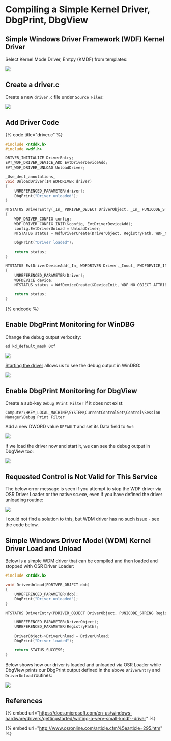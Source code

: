 # Compiling a Simple Kernel Driver, DbgPrint, DbgView

## Simple Windows Driver Framework \(WDF\) Kernel Driver

Select Kernel Mode Driver, Emtpy \(KMDF\) from templates:

![](../../.gitbook/assets/image%20%28509%29.png)

## Create a driver.c

Create a new `driver.c` file under `Source Files`:

![](../../.gitbook/assets/image%20%2881%29.png)

## Add Driver Code

{% code title="driver.c" %}
```c
#include <ntddk.h>
#include <wdf.h>

DRIVER_INITIALIZE DriverEntry;
EVT_WDF_DRIVER_DEVICE_ADD EvtDriverDeviceAdd;
EVT_WDF_DRIVER_UNLOAD UnloadDriver;

_Use_decl_annotations_
void UnloadDriver(IN WDFDRIVER driver)
{
    UNREFERENCED_PARAMETER(driver);
    DbgPrint("Driver unloaded");
}

NTSTATUS DriverEntry(_In_ PDRIVER_OBJECT DriverObject, _In_ PUNICODE_STRING RegistryPath)
{
    WDF_DRIVER_CONFIG config;
    WDF_DRIVER_CONFIG_INIT(&config, EvtDriverDeviceAdd);
    config.EvtDriverUnload = UnloadDriver;
    NTSTATUS status = WdfDriverCreate(DriverObject, RegistryPath, WDF_NO_OBJECT_ATTRIBUTES, &config, WDF_NO_HANDLE);
    
    DbgPrint("Driver loaded");

    return status;
}

NTSTATUS EvtDriverDeviceAdd(_In_ WDFDRIVER Driver,_Inout_ PWDFDEVICE_INIT DeviceInit)
{
    UNREFERENCED_PARAMETER(Driver);
    WDFDEVICE device;
    NTSTATUS status = WdfDeviceCreate(&DeviceInit, WDF_NO_OBJECT_ATTRIBUTES, &device);
    
    return status;
}
```
{% endcode %}

## Enable DbgPrint Monitoring for WinDBG

Change the debug output verbosity:

```text
ed kd_default_mask 0xf
```

![](../../.gitbook/assets/image%20%2858%29.png)

[Starting the driver](loading-a-windows-kernel-driver-osr-driver-loader-debugging-with-source-code.md) allows us to see the debug output in WinDBG:

![](../../.gitbook/assets/image%20%28446%29.png)

## Enable DbgPrint Monitoring for DbgView

Create a sub-key `Debug Print Filter` if it does not exist:

```text
Computer\HKEY_LOCAL_MACHINE\SYSTEM\CurrentControlSet\Control\Session Manager\Debug Print Filter
```

Add a new DWORD value `DEFAULT` and set its Data field to `0xf`:

![](../../.gitbook/assets/image%20%28413%29.png)

If we load the driver now and start it, we can see the debug output in DbgView too:

![](../../.gitbook/assets/image%20%28175%29.png)

## Requested Control is Not Valid for This Service

The below error message is seen if you attempt to stop the WDF driver via OSR Driver Loader or the native sc.exe, even if you have defined the driver unloading routine:

![](../../.gitbook/assets/image%20%28136%29.png)

I could not find a solution to this, but WDM driver has no such issue - see the code below.

## Simple Windows Driver Model \(WDM\) Kernel Driver Load and Unload

Below is a simple WDM driver that can be compiled and then loaded and stopped with OSR Driver Loader:

```c
#include <ntddk.h>

void DriverUnload(PDRIVER_OBJECT dob)
{
	UNREFERENCED_PARAMETER(dob);
	DbgPrint("Driver unloaded");
}

NTSTATUS DriverEntry(PDRIVER_OBJECT DriverObject, PUNICODE_STRING RegistryPath) {

	UNREFERENCED_PARAMETER(DriverObject);
	UNREFERENCED_PARAMETER(RegistryPath);

	DriverObject->DriverUnload = DriverUnload;
	DbgPrint("Driver loaded");

	return STATUS_SUCCESS;
}
```

Below shows how our driver is loaded and unloaded via OSR Loader while DbgView prints our DbgPrint output defined in the above `DriverEntry` and `DriverUnload` routines:

![](../../.gitbook/assets/image%20%28503%29.png)

## References

{% embed url="https://docs.microsoft.com/en-us/windows-hardware/drivers/gettingstarted/writing-a-very-small-kmdf--driver" %}

{% embed url="http://www.osronline.com/article.cfm%5earticle=295.htm" %}

